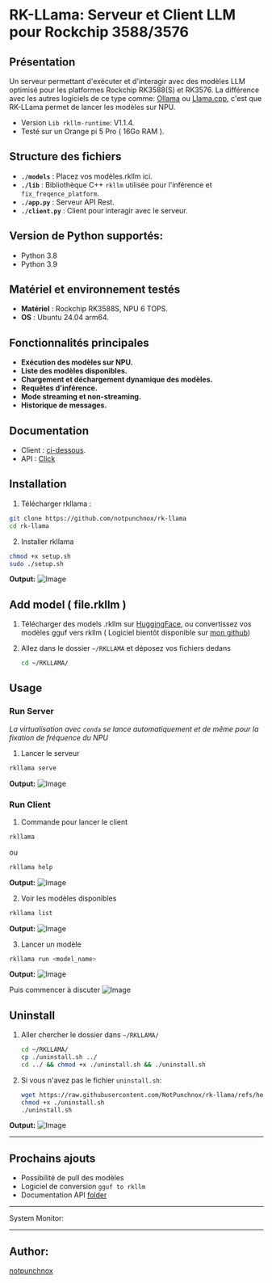 # RK-LLama: Serveur et Client LLM pour Rockchip 3588/3576

## Présentation
Un serveur permettant d'exécuter et d'interagir avec des modèles LLM optimisé pour les platformes Rockchip RK3588(S) et RK3576.
La différence avec les autres logiciels de ce type comme: [Ollama](https://ollama.com) ou [Llama.cpp](https://github.com/ggerganov/llama.cpp), c'est que RK-LLama permet de lancer les modèles sur NPU.

* Version `Lib rkllm-runtime`: V1.1.4.
* Testé sur un Orange pi 5 Pro ( 16Go RAM ).

## Structure des fichiers
- **`./models`** : Placez vos modèles.rkllm ici.
- **`./lib`** : Bibliothèque C++ `rkllm` utilisée pour l'inférence et `fix_freqence_platform`.
- **`./app.py`** : Serveur API Rest.
- **`./client.py`** : Client pour interagir avec le serveur.

## Version de Python supportés:
- Python 3.8
- Python 3.9

## Matériel et environnement testés
- **Matériel** : Rockchip RK3588S, NPU 6 TOPS.
- **OS** : Ubuntu 24.04 arm64.

## Fonctionnalités principales
- **Exécution des modèles sur NPU.**
- **Liste des modèles disponibles.**
- **Chargement et déchargement dynamique des modèles.**
- **Requêtes d'inférence.**
- **Mode streaming et non-streaming.**
- **Historique de messages.**

## Documentation

- Client : [ci-dessous](#installation).
- API    : [Click](./documentation/api/README.md)

## Installation
1. Télécharger rkllama :
```bash
git clone https://github.com/notpunchnox/rk-llama
cd rk-llama
```

2. Installer rkllama
```bash
chmod +x setup.sh
sudo ./setup.sh
```
**Output:**
![Image](./documentation/ressources/setup.png)

## Add model ( file.rkllm )

1. Télécharger des models .rkllm sur [HuggingFace](https://huggingface.co), ou convertissez vos modèles gguf vers rkllm ( Logiciel bientôt disponible sur [mon github](https://github.com/notpunchnox))

2. Allez dans le dossier `~/RKLLAMA` et déposez vos fichiers dedans
    ```bash
    cd ~/RKLLAMA/
    ```

## Usage

### Run Server
*La virtualisation avec `conda` se lance automatiquement et de même pour la fixation de fréquence du NPU*
1. Lancer le serveur
```bash
rkllama serve
```
**Output:**
![Image](./documentation/ressources/server.png)


### Run Client
1. Commande pour lancer le client
```bash
rkllama
```
ou 
```bash
rkllama help
```
**Output:**
![Image](./documentation/ressources/commands.png)

2. Voir les modèles disponibles
```bash
rkllama list
```
**Output:**
![Image](./documentation/ressources/list.png)

3. Lancer un modèle
```bash
rkllama run <model_name>
```
**Output:**
![Image](./documentation/ressources/launch_chat.png)

Puis commencer à discuter
![Image](./documentation/ressources/chat.png)

## Uninstall

1. Aller chercher le dossier dans `~/RKLLAMA/`
    ```bash
    cd ~/RKLLAMA/
    cp ./uninstall.sh ../
    cd ../ && chmod +x ./uninstall.sh && ./uninstall.sh
    ```

2. Si vous n'avez pas le fichier `uninstall.sh`:
    ```bash
    wget https://raw.githubusercontent.com/NotPunchnox/rk-llama/refs/heads/main/uninstall.sh
    chmod +x ./uninstall.sh
    ./uninstall.sh
    ```

**Output:**
![Image](./documentation/ressources/uninstall.png)


---

## Prochains ajouts
- Possibilité de pull des modèles
- Logiciel de conversion `gguf to rkllm`
- Documentation API [folder](./documentation/api/README.md)

---
System Monitor:


---

## Author:
[notpunchnox](https://github.com/notpunchnox/rk-llama)
